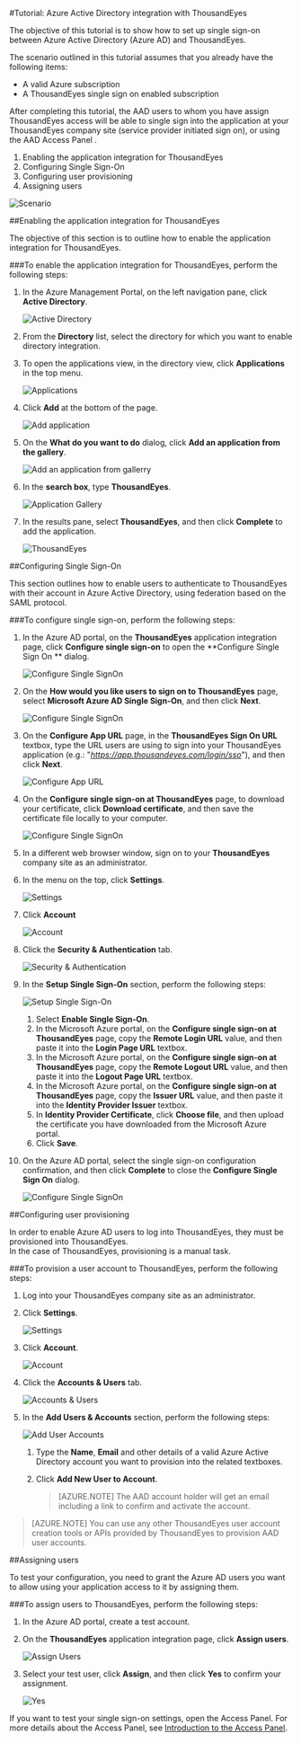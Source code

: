 <properties 
    pageTitle="Tutorial: Azure Active Directory integration with ThousandEyes | Microsoft Azure" 
    description="Learn how to use ThousandEyes with Azure Active Directory to enable single sign-on, automated provisioning, and more!" 
    services="active-directory" 
    authors="markusvi"  
    documentationCenter="na" 
    manager="stevenpo"/>
<tags 
    ms.service="active-directory" 
    ms.devlang="na" 
    ms.topic="article" 
    ms.tgt_pltfrm="na" 
    ms.workload="identity" 
    ms.date="10/22/2015" 
    ms.author="markvi" />

#Tutorial: Azure Active Directory integration with ThousandEyes
  
The objective of this tutorial is to show how to set up single sign-on between Azure Active Directory (Azure AD) and ThousandEyes.
  
The scenario outlined in this tutorial assumes that you already have the following items:

-   A valid Azure subscription
-   A ThousandEyes single sign on enabled subscription
  
After completing this tutorial, the AAD users to whom you have assign ThousandEyes access will be able to single sign into the application at your ThousandEyes company site (service provider initiated sign on), or using the AAD Access Panel .

1.  Enabling the application integration for ThousandEyes
2.  Configuring Single Sign-On
3.  Configuring user provisioning
4.  Assigning users

![Scenario](./media/active-directory-saas-thousandeyes-tutorial/IC790059.png "Scenario")

##Enabling the application integration for ThousandEyes
  
The objective of this section is to outline how to enable the application integration for ThousandEyes.

###To enable the application integration for ThousandEyes, perform the following steps:

1.  In the Azure Management Portal, on the left navigation pane, click **Active Directory**.

    ![Active Directory](./media/active-directory-saas-thousandeyes-tutorial/IC700993.png "Active Directory")

2.  From the **Directory** list, select the directory for which you want to enable directory integration.

3.  To open the applications view, in the directory view, click **Applications** in the top menu.

    ![Applications](./media/active-directory-saas-thousandeyes-tutorial/IC700994.png "Applications")

4.  Click **Add** at the bottom of the page.

    ![Add application](./media/active-directory-saas-thousandeyes-tutorial/IC749321.png "Add application")

5.  On the **What do you want to do** dialog, click **Add an application from the gallery**.

    ![Add an application from gallerry](./media/active-directory-saas-thousandeyes-tutorial/IC749322.png "Add an application from gallerry")

6.  In the **search box**, type **ThousandEyes**.

    ![Application Gallery](./media/active-directory-saas-thousandeyes-tutorial/IC790060.png "Application Gallery")

7.  In the results pane, select **ThousandEyes**, and then click **Complete** to add the application.

    ![ThousandEyes](./media/active-directory-saas-thousandeyes-tutorial/IC790061.png "ThousandEyes")

##Configuring Single Sign-On
  
This section outlines how to enable users to authenticate to ThousandEyes with their account in Azure Active Directory, using federation based on the SAML protocol.

###To configure single sign-on, perform the following steps:

1.  In the Azure AD portal, on the **ThousandEyes** application integration page, click **Configure single sign-on** to open the **Configure Single Sign On ** dialog.

    ![Configure Single SignOn](./media/active-directory-saas-thousandeyes-tutorial/IC790062.png "Configure Single SignOn")

2.  On the **How would you like users to sign on to ThousandEyes** page, select **Microsoft Azure AD Single Sign-On**, and then click **Next**.

    ![Configure Single SignOn](./media/active-directory-saas-thousandeyes-tutorial/IC790063.png "Configure Single SignOn")

3.  On the **Configure App URL** page, in the **ThousandEyes Sign On URL** textbox, type the URL users are using to sign into your ThousandEyes application (e.g.: "*https://app.thousandeyes.com/login/sso*"), and then click **Next**. 

    ![Configure App URL](./media/active-directory-saas-thousandeyes-tutorial/IC790064.png "Configure App URL")

4.  On the **Configure single sign-on at ThousandEyes** page, to download your certificate, click **Download certificate**, and then save the certificate file locally to your computer.

    ![Configure Single SignOn](./media/active-directory-saas-thousandeyes-tutorial/IC790065.png "Configure Single SignOn")

5.  In a different web browser window, sign on to your **ThousandEyes** company site as an administrator.

6.  In the menu on the top, click **Settings**.

    ![Settings](./media/active-directory-saas-thousandeyes-tutorial/IC790066.png "Settings")

7.  Click **Account**

    ![Account](./media/active-directory-saas-thousandeyes-tutorial/IC790067.png "Account")

8.  Click the **Security & Authentication** tab.

    ![Security & Authentication](./media/active-directory-saas-thousandeyes-tutorial/IC790068.png "Security & Authentication")

9.  In the **Setup Single Sign-On** section, perform the following steps:

    ![Setup Single Sign-On](./media/active-directory-saas-thousandeyes-tutorial/IC790069.png "Setup Single Sign-On")

    1.  Select **Enable Single Sign-On**.
    2.  In the Microsoft Azure portal, on the **Configure single sign-on at ThousandEyes** page, copy the **Remote Login URL** value, and then paste it into the **Login Page URL** textbox.
    3.  In the Microsoft Azure portal, on the **Configure single sign-on at ThousandEyes** page, copy the **Remote Logout URL** value, and then paste it into the **Logout Page URL** textbox.
    4.  In the Microsoft Azure portal, on the **Configure single sign-on at ThousandEyes** page, copy the **Issuer URL** value, and then paste it into the **Identity Provider Issuer** textbox.
    5.  In **Identity Provider Certificate**, click **Choose file**, and then upload the certificate you have downloaded from the Microsoft Azure portal.
    6.  Click **Save**.

10. On the Azure AD portal, select the single sign-on configuration confirmation, and then click **Complete** to close the **Configure Single Sign On** dialog.

    ![Configure Single SignOn](./media/active-directory-saas-thousandeyes-tutorial/IC790070.png "Configure Single SignOn")

##Configuring user provisioning
  
In order to enable Azure AD users to log into ThousandEyes, they must be provisioned into ThousandEyes.  
In the case of ThousandEyes, provisioning is a manual task.

###To provision a user account to ThousandEyes, perform the following steps:

1.  Log into your ThousandEyes company site as an administrator.

2.  Click **Settings**.

    ![Settings](./media/active-directory-saas-thousandeyes-tutorial/IC790066.png "Settings")

3.  Click **Account**.

    ![Account](./media/active-directory-saas-thousandeyes-tutorial/IC790067.png "Account")

4.  Click the **Accounts & Users** tab.

    ![Accounts & Users](./media/active-directory-saas-thousandeyes-tutorial/IC790073.png "Accounts & Users")

5.  In the **Add Users & Accounts** section, perform the following steps:

    ![Add User Accounts](./media/active-directory-saas-thousandeyes-tutorial/IC790074.png "Add User Accounts")

    1.  Type the **Name**, **Email** and other details of a valid Azure Active Directory account you want to provision into the related textboxes.
    2.  Click **Add New User to Account**.

        >[AZURE.NOTE] The AAD account holder will get an email including a link to confirm and activate the account.

>[AZURE.NOTE] You can use any other ThousandEyes user account creation tools or APIs provided by ThousandEyes to provision AAD user accounts.

##Assigning users
  
To test your configuration, you need to grant the Azure AD users you want to allow using your application access to it by assigning them.

###To assign users to ThousandEyes, perform the following steps:

1.  In the Azure AD portal, create a test account.

2.  On the **ThousandEyes** application integration page, click **Assign users**.

    ![Assign Users](./media/active-directory-saas-thousandeyes-tutorial/IC790075.png "Assign Users")

3.  Select your test user, click **Assign**, and then click **Yes** to confirm your assignment.

    ![Yes](./media/active-directory-saas-thousandeyes-tutorial/IC767830.png "Yes")
  
If you want to test your single sign-on settings, open the Access Panel. For more details about the Access Panel, see [Introduction to the Access Panel](active-directory-saas-access-panel-introduction.md).


